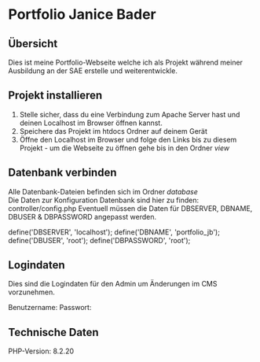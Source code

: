 # Portfolio Janice Bader

## Übersicht

Dies ist meine Portfolio-Webseite welche ich als Projekt während meiner Ausbildung an der SAE erstelle und weiterentwickle.

## Projekt installieren

1. Stelle sicher, dass du eine Verbindung zum Apache Server hast und deinen Localhost im Browser öffnen kannst.
2. Speichere das Projekt im htdocs Ordner auf deinem Gerät
3. Öffne den Localhost im Browser und folge den Links bis zu diesem Projekt - um die Webseite zu öffnen gehe bis in den Ordner *view*

## Datenbank verbinden

Alle Datenbank-Dateien befinden sich im Ordner *database*  
Die Daten zur Konfiguration Datenbank sind hier zu finden: controller/config.php
Eventuell müssen die Daten für DBSERVER, DBNAME, DBUSER & DBPASSWORD angepasst werden.

define('DBSERVER', 'localhost');
define('DBNAME', 'portfolio_jb');
define('DBUSER', 'root');
define('DBPASSWORD', 'root');

## Logindaten

Dies sind die Logindaten für den Admin um Änderungen im CMS vorzunehmen.

Benutzername: 
Passwort:

## Technische Daten
    
PHP-Version: 8.2.20


